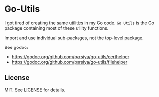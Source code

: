 # Go-Utils
I got tired of creating the same utilities in my Go code. `Go Utils` is the Go package containing most of these utility functions.

Import and use individual sub-packages, not the top-level package.

See godoc:

* https://godoc.org/github.com/parsiya/go-utils/certhelper
* https://godoc.org/github.com/parsiya/go-utils/filehelper

## License
MIT. See [LICENSE](LICENSE) for details.